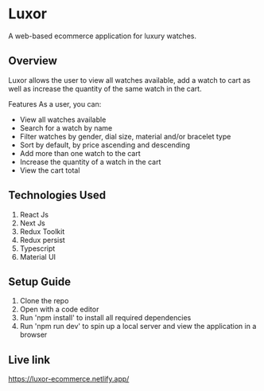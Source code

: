 # Luxor

A web-based ecommerce application for luxury watches.

## Overview

Luxor allows the user to view all watches available, add a watch to cart as well as increase the quantity of the same watch in the cart.

Features
As a user, you can:

- View all watches available
- Search for a watch by name
- Filter watches by gender, dial size, material and/or bracelet type
- Sort by default, by price ascending and descending
- Add more than one watch to the cart
- Increase the quantity of a watch in the cart
- View the cart total

## Technologies Used

1.  React Js
2.  Next Js
3.  Redux Toolkit
4.  Redux persist
5.  Typescript
6.  Material UI

## Setup Guide

1.  Clone the repo
2.  Open with a code editor
3.  Run 'npm install' to install all required dependencies
4.  Run 'npm run dev' to spin up a local server and view the application in a browser

## Live link

https://luxor-ecommerce.netlify.app/
